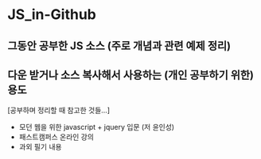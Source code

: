 # JS_in-Github

## 그동안 공부한 JS 소스 (주로 개념과 관련 예제 정리)
## 다운 받거나 소스 복사해서 사용하는 (개인 공부하기 위한) 용도

[공부하며 정리할 때 참고한 것들...]
 - 모던 웹을 위한 javascript + jquery 입문 (저 윤인성)
 - 패스트캠퍼스 온라인 강의
 - 과외 필기 내용
